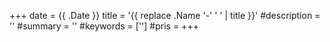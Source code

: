 +++
date = {{ .Date }}
title = '{{ replace .Name '-' ' ' | title }}'
#description = ''
#summary = ''
#keywords = ['']
#pris =
+++
